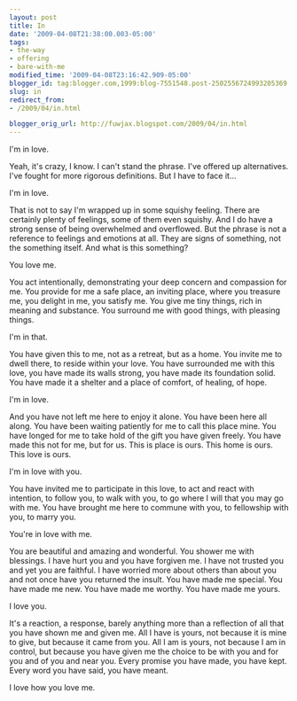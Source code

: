 ```yaml
---
layout: post
title: In
date: '2009-04-08T21:38:00.003-05:00'
tags:
- the-way
- offering
- bare-with-me
modified_time: '2009-04-08T23:16:42.909-05:00'
blogger_id: tag:blogger.com,1999:blog-7551548.post-2502556724993205369
slug: in
redirect_from: 
- /2009/04/in.html

blogger_orig_url: http://fuwjax.blogspot.com/2009/04/in.html
---
```


I'm in love.

Yeah, it's crazy, I know. I can't stand the phrase. I've offered up alternatives. I've fought for more rigorous definitions. But I have to face it...

I'm in love.

That is not to say I'm wrapped up in some squishy feeling. There are certainly plenty of feelings, some of them even squishy. And I do have a strong sense of being overwhelmed and overflowed. But the phrase is not a reference to feelings and emotions at all. They are signs of something, not the something itself. And what is this something?

You love me.

You act intentionally, demonstrating your deep concern and compassion for me. You provide for me a safe place, an inviting place, where you treasure me, you delight in me, you satisfy me. You give me tiny things, rich in meaning and substance. You surround me with good things, with pleasing things.

I'm in that.

You have given this to me, not as a retreat, but as a home. You invite me to dwell there, to reside within your love. You have surrounded me with this love, you have made its walls strong, you have made its foundation solid. You have made it a shelter and a place of comfort, of healing, of hope.

I'm in love.

And you have not left me here to enjoy it alone. You have been here all along. You have been waiting patiently for me to call this place mine. You have longed for me to take hold of the gift you have given freely. You have made this not for me, but for us. This is place is ours. This home is ours. This love is ours.

I'm in love with you.

You have invited me to participate in this love, to act and react with intention, to follow you, to walk with you, to go where I will that you may go with me. You have brought me here to commune with you, to fellowship with you, to marry you. 

You're in love with me.

You are beautiful and amazing and wonderful. You shower me with blessings. I have hurt you and you have forgiven me. I have not trusted you and yet you are faithful. I have worried more about others than about you and not once have you returned the insult. You have made me special. You have made me new. You have made me worthy. You have made me yours.

I love you.

It's a reaction, a response, barely anything more than a reflection of all that you have shown me and given me. All I have is yours, not because it is mine to give, but because it came from you. All I am is yours, not because I am in control, but because you have given me the choice to be with you and for you and of you and near you. Every promise you have made, you have kept. Every word you have said, you have meant.

I love how you love me.